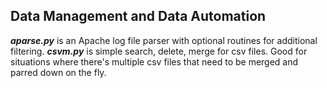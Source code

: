 ## Data Management and Data Automation </h4></th>

***aparse.py*** is an Apache log file parser with optional routines for additional filtering.
***csvm.py*** is simple search, delete, merge for csv files. Good for situations where there's multiple csv files that need to be merged and parred down on the fly.    

